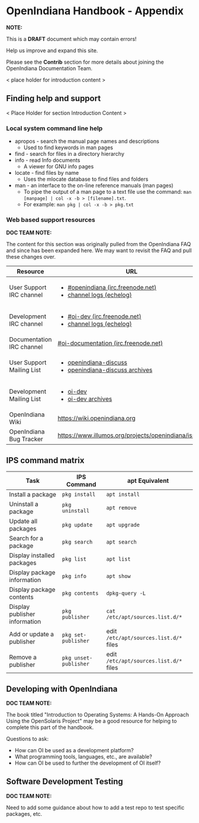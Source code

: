 # OpenIndiana Handbook - Appendix

<i class="fa fa-info-circle fa-lg" aria-hidden="true"></i> **NOTE:**
<div class="well">
<p>This is a <b>DRAFT</b> document which may contain errors!</p>
<p>Help us improve and expand this site.</p>
<p>Please see the <b>Contrib</b> section for more details about joining the OpenIndiana Documentation Team.</p>
</div>

< place holder for introduction content >


## Finding help and support

< Place Holder for section Introduction Content >


### Local system command line help

* apropos - search the manual page names and descriptions
    * Used to find keywords in man pages
* find - search for files in a directory hierarchy
* info - read Info documents
    * A viewer for GNU info pages
* locate - find files by name
    * Uses the mlocate database to find files and folders
* man - an interface to the on-line reference manuals (man pages)
    * To pipe the output of a man page to a text file use the command: `man [manpage] | col -x -b > [filename].txt`.
    * For example: `man pkg | col -x -b > pkg.txt`

### Web based support resources

<i class="fa fa-info-circle fa-lg" aria-hidden="true"></i> **DOC TEAM NOTE:**
<div class="well">
The content for this section was originally pulled from the OpenIndiana FAQ and since has been expanded here.
We may want to revisit the FAQ and pull these changes over.
</div>

| Resource | URL
| --- | ---
| User Support IRC channel | <ul><li>[#openindiana (irc.freenode.net)](irc://irc.freenode.net/openindiana)</li><li>[channel logs (echelog)](http://echelog.com/logs/browse/openindiana/)</li></ul>
| Development IRC channel | <ul><li>[#oi-dev (irc.freenode.net)](irc://irc.freenode.net/oi-dev)</li><li>[channel logs (echelog)](http://echelog.com/logs/browse/oi-dev/)</li></ul>
| Documentation IRC channel | [#oi-documentation (irc.freenode.net)](irc://irc.freenode.net/oi-documentation)
| User Support Mailing List | <ul><li>[openindiana-discuss](https://openindiana.org/mailman/listinfo/openindiana-discuss)</li><li>[openindiana-discuss archives](https://openindiana.org/pipermail/openindiana-discuss/)</li></ul>
| Development Mailing List | <ul><li>[oi-dev](https://openindiana.org/mailman/listinfo/oi-dev)</li><li>[oi-dev archives](https://openindiana.org/pipermail/oi-dev/)</li></ul>
| OpenIndiana Wiki | <https://wiki.openindiana.org>
| OpenIndiana Bug Tracker | <https://www.illumos.org/projects/openindiana/issues>


## IPS command matrix

| Task | IPS Command | apt Equivalent
| --- | --- | ---
| Install a package | `pkg install` | `apt install`
| Uninstall a package | `pkg uninstall` | `apt remove`
| Update all packages | `pkg update` | `apt upgrade`
| Search for a package | `pkg search` | `apt search`
| Display installed packages | `pkg list` | `apt list`
| Display package information | `pkg info` | `apt show`
| Display package contents | `pkg contents` | `dpkg-query -L`
| Display publisher information | `pkg publisher` | `cat /etc/apt/sources.list.d/*`
| Add or update a publisher | `pkg set-publisher` | edit `/etc/apt/sources.list.d/*` files
| Remove a publisher | `pkg unset-publisher` | edit `/etc/apt/sources.list.d/*` files


## Developing with OpenIndiana

<i class="fa fa-info-circle fa-lg" aria-hidden="true"></i> **DOC TEAM NOTE:**
<div class="well">
The book titled "Introduction to Operating Systems: A Hands-On Approach Using the OpenSolaris Project" may be a good resource for helping to complete this part of the handbook.

Questions to ask:

* How can OI be used as a development platform?
* What programming tools, languages, etc., are available?
* How can OI be used to further the development of OI itself?
</div>

## Software Development Testing

<i class="fa fa-info-circle fa-lg" aria-hidden="true"></i> **DOC TEAM NOTE:**
<div class="well">
Need to add some guidance about how to add a test repo to test specific packages, etc.
</div>


